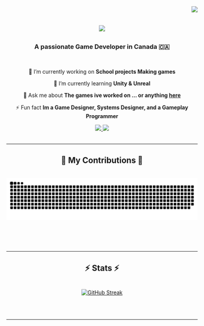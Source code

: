 
<img align="right" src="https://visitor-badge.laobi.icu/badge?page_id=Electromos26.Electromos26" />

<h1 align="center">
        <img src="https://readme-typing-svg.herokuapp.com/?font=Righteous&size=35&center=true&vCenter=true&width=500&height=70&duration=4000&lines=Hi+There!+👋;+I'm+Musse+Hidru!;+Checkout+my+cool+projects" />

</h1>

<h3 align="center">A passionate Game Developer in Canada 🇨🇦</h3>

<br/>

<div align="center">

🔭 I’m currently working on **School projects Making games**

🌱 I’m currently learning **Unity & Unreal**

💬 Ask me about **The games ive worked on ... or anything [here](https://electromos26.itch.io/)**

⚡ Fun fact **Im a Game Designer, Systems Designer, and a Gameplay Programmer**

 </div>

<div align="center"> 
  <a href="mailto:musse.hidru@gmail.com">
    <img src="https://img.shields.io/badge/Gmail-333333?style=for-the-badge&logo=gmail&logoColor=blue" />
  </a>
 <!-- <a href="https://www.linkedin.com/in/musse-hidru/">
    <img src="https://img.shields.io/badge/LinkedIn-0077B5?style=for-the-badge&logo=linkedin&logoColor=white" />
</a> -->
<a href="https://electromos26.itch.io/">
    <img src="https://img.shields.io/badge/Itch.io-FA5C5C?style=for-the-badge&logo=itchdotio&logoColor=white" />
</a>
</div>
<br/>
<hr/>

<div align="center">
  <h2> 🐍 My Contributions 🐍</h2>
  <br>
  <img alt="snake eating my contributions" src="https://raw.githubusercontent.com/salesp07/salesp07/output/github-contribution-grid-snake.svg" />

<br/><br/><br/>
</div>

<hr/>

<h2 align="center">⚡ Stats ⚡</h2>
<br>
<div align=center>
<a href="https://git.io/streak-stats"><img src="https://streak-stats.demolab.com?user=Electromos26&theme=merko&border_radius=5&card_width=500" alt="GitHub Streak" /></a>
<!--
<p> <img alt="Stats" src="https://github-readme-stats.vercel.app/api?username=Electromos26&count_private=true&show_icons=true&show_icons=true&theme=dracula" /> </p>
<p> <img alt="Languages" src="https://github-readme-stats.vercel.app/api/top-langs/?username=Electromos26&layout=compact&langs_count=10&show_icons=true&theme=dracula" /> </p>
-->
</div>

<br/><br/>


<hr/>
<!--
**Electromos26/Electromos26** is a ✨ _special_ ✨ repository because its `README.md` (this file) appears on your GitHub profile.

Here are some ideas to get you started:

- 🔭 I’m currently working on ...
- 🌱 I’m currently learning ...
- 👯 I’m looking to collaborate on ...
- 🤔 I’m looking for help with ...
- 💬 Ask me about ...
- 📫 How to reach me: ...
- 😄 Pronouns: ...
- ⚡ Fun fact: ...
-->
